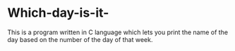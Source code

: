 # Which-day-is-it-
This is a program written in C language which lets you print the name of the day based on the number of the day of that week.
